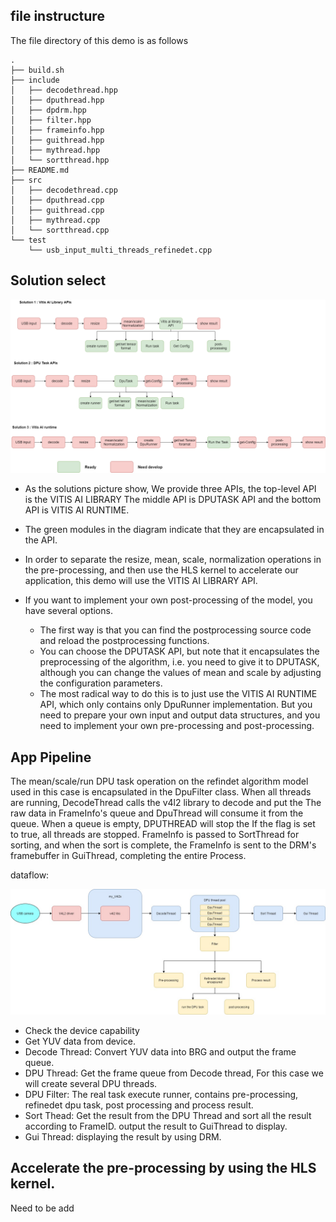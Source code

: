 ## file instructure
The file directory of this demo is as follows
```
.
├── build.sh
├── include
│   ├── decodethread.hpp
│   ├── dputhread.hpp
│   ├── dpdrm.hpp
│   ├── filter.hpp
│   ├── frameinfo.hpp
│   ├── guithread.hpp
│   ├── mythread.hpp
│   └── sortthread.hpp
├── README.md
├── src
│   ├── decodethread.cpp
│   ├── dputhread.cpp
│   ├── guithread.cpp
│   ├── mythread.cpp
│   └── sortthread.cpp
└── test
    └── usb_input_multi_threads_refinedet.cpp

```
## Solution select


![three solutions](images/Solution_candidate.png)



- As the solutions picture show, We provide three APIs, the top-level API is the VITIS AI LIBRARY
The middle API is DPUTASK API and the bottom API is VITIS AI RUNTIME.  
- The green modules in the diagram indicate that they are encapsulated in the API. 

- In order to separate the resize, mean, scale, normalization operations in the pre-processing, and then use the HLS kernel to accelerate our application, this demo will use the VITIS AI LIBRARY API.

- If you want to implement your own post-processing of the model, you have several options.
    - The first way is that you can find the postprocessing source code and reload the postprocessing functions.
    - You can choose the DPUTASK API, but note that it encapsulates the preprocessing of the algorithm, i.e. you need to give it to DPUTASK, although you can change the values of mean and scale by adjusting the configuration parameters.
    - The most radical way to do this is to just use the VITIS AI RUNTIME API, which only contains only DpuRunner implementation. But you need to prepare your own input and output data structures, and you need to implement your own pre-processing and post-processing.

## App Pipeline
The mean/scale/run DPU task operation on the refindet algorithm model used in this case is encapsulated in the DpuFilter class.
When all threads are running, DecodeThread calls the v4l2 library to decode and put the The raw data in FrameInfo's queue and DpuThread will consume it from the queue. When a queue is empty, DPUTHREAD will stop the If the flag is set to true, all threads are stopped. FrameInfo is passed to SortThread for sorting, and when the sort is complete, the FrameInfo is sent to the DRM's framebuffer in GuiThread, completing the entire Process.



dataflow:

![data_flow](images/in_depth_demo_data_flow.jpg)


- Check the device capability
- Get YUV data from device.
- Decode Thread: Convert YUV data into BRG and output the frame queue.
- DPU Thread: Get the frame queue from Decode thread, For this case we will create several DPU threads.
- DPU Filter: The real task execute runner, contains pre-processing, refinedet dpu task, post processing and process result.
- Sort Thead: Get the result from the DPU Thread and sort all the result according to FrameID. output the result to GuiThread to display.
- Gui Thread: displaying the result by using DRM.

## Accelerate the pre-processing by using the HLS kernel.
Need to be add
